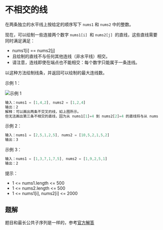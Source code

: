 # 不相交的线

在两条独立的水平线上按给定的顺序写下 `nums1` 和 `nums2` 中的整数。

现在，可以绘制一些连接两个数字 `nums1[i]`  和 `nums2[j]`  的直线，这些直线需要同时满足满足：

- nums1[i] == nums2[j]
- 且绘制的直线不与任何其他连线（非水平线）相交。
- 请注意，连线即使在端点也不能相交：每个数字只能属于一条连线。

以这种方法绘制线条，并返回可以绘制的最大连线数。

示例 1：

![示例 1](https://assets.leetcode-cn.com/aliyun-lc-upload/uploads/2019/04/28/142.png)

```ts
输入：nums1 = [1,4,2], nums2 = [1,2,4]
输出：2
解释：可以画出两条不交叉的线，如上图所示。
但无法画出第三条不相交的直线，因为从 nums1[1]=4 到 nums2[2]=4 的直线将与从 nums1[2]=2 到 nums2[1]=2 的直线相交。
```

示例 2：

```ts
输入：nums1 = [2,5,1,2,5], nums2 = [10,5,2,1,5,2]
输出：3
```

示例 3：

```ts
输入：nums1 = [1,3,7,1,7,5], nums2 = [1,9,2,5,1]
输出：2
```

提示：

- 1 <= nums1.length <= 500
- 1 <= nums2.length <= 500
- 1 <= nums1[i], nums2[i] <= 2000

## 题解

题目和最长公共子序列是一样的，参考[官方解答](https://leetcode-cn.com/problems/uncrossed-lines/solution/bu-xiang-jiao-de-xian-by-leetcode-soluti-6tqz/)
